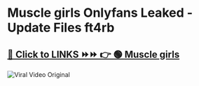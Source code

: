 
 # Muscle girls Onlyfans Leaked - Update Files ft4rb

## <h2><a href="https://clipsfans.com/Muscle_girls&ref=git">🔗 Click to LINKS ⏩⏩ 👉 🟢 Muscle girls </a></h2>

<a href="https://clipsfans.com/Muscle_girls&ref=git" rel="nofollow" data-target="animated-image.originalLink"><img src="https://i.ibb.co.com/xMMVF88/686577567.gif" alt="Viral Video Original" style="max-width: 100%; display: inline-block;" data-target="animated-image.originalImage"></a>

